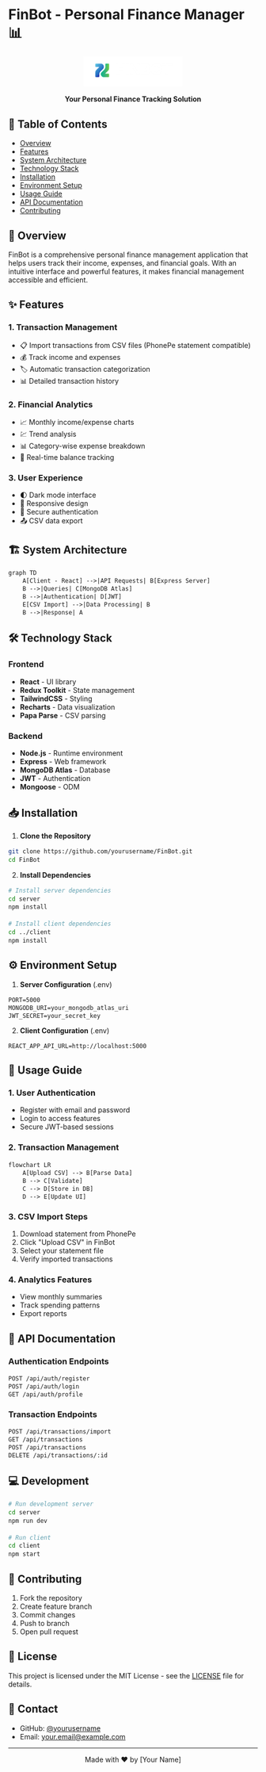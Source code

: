 # FinBot - Personal Finance Manager 📊

<div align="center">
  <img src="client/public/logo.png" alt="FinBot Logo" width="200"/>
  <p><strong>Your Personal Finance Tracking Solution</strong></p>
</div>

## 📑 Table of Contents
- [Overview](#overview)
- [Features](#features)
- [System Architecture](#system-architecture)
- [Technology Stack](#technology-stack)
- [Installation](#installation)
- [Environment Setup](#environment-setup)
- [Usage Guide](#usage-guide)
- [API Documentation](#api-documentation)
- [Contributing](#contributing)

## 🎯 Overview

FinBot is a comprehensive personal finance management application that helps users track their income, expenses, and financial goals. With an intuitive interface and powerful features, it makes financial management accessible and efficient.

## ✨ Features

### 1. Transaction Management
- 📋 Import transactions from CSV files (PhonePe statement compatible)
- 💰 Track income and expenses
- 🏷️ Automatic transaction categorization
- 📊 Detailed transaction history

### 2. Financial Analytics
- 📈 Monthly income/expense charts
- 💹 Trend analysis
- 📊 Category-wise expense breakdown
- 💸 Real-time balance tracking

### 3. User Experience
- 🌓 Dark mode interface
- 📱 Responsive design
- 🔐 Secure authentication
- 📤 CSV data export

## 🏗️ System Architecture

```mermaid
graph TD
    A[Client - React] -->|API Requests| B[Express Server]
    B -->|Queries| C[MongoDB Atlas]
    B -->|Authentication| D[JWT]
    E[CSV Import] -->|Data Processing| B
    B -->|Response| A
```

## 🛠️ Technology Stack

### Frontend
- **React** - UI library
- **Redux Toolkit** - State management
- **TailwindCSS** - Styling
- **Recharts** - Data visualization
- **Papa Parse** - CSV parsing

### Backend
- **Node.js** - Runtime environment
- **Express** - Web framework
- **MongoDB Atlas** - Database
- **JWT** - Authentication
- **Mongoose** - ODM

## 📥 Installation

1. **Clone the Repository**
```bash
git clone https://github.com/yourusername/FinBot.git
cd FinBot
```

2. **Install Dependencies**
```bash
# Install server dependencies
cd server
npm install

# Install client dependencies
cd ../client
npm install
```

## ⚙️ Environment Setup

1. **Server Configuration** (.env)
```env
PORT=5000
MONGODB_URI=your_mongodb_atlas_uri
JWT_SECRET=your_secret_key
```

2. **Client Configuration** (.env)
```env
REACT_APP_API_URL=http://localhost:5000
```

## 📱 Usage Guide

### 1. User Authentication
- Register with email and password
- Login to access features
- Secure JWT-based sessions

### 2. Transaction Management
```mermaid
flowchart LR
    A[Upload CSV] --> B[Parse Data]
    B --> C[Validate]
    C --> D[Store in DB]
    D --> E[Update UI]
```

### 3. CSV Import Steps
1. Download statement from PhonePe
2. Click "Upload CSV" in FinBot
3. Select your statement file
4. Verify imported transactions

### 4. Analytics Features
- View monthly summaries
- Track spending patterns
- Export reports

## 🔌 API Documentation

### Authentication Endpoints
```http
POST /api/auth/register
POST /api/auth/login
GET /api/auth/profile
```

### Transaction Endpoints
```http
POST /api/transactions/import
GET /api/transactions
POST /api/transactions
DELETE /api/transactions/:id
```

## 💻 Development

```bash
# Run development server
cd server
npm run dev

# Run client
cd client
npm start
```

## 🤝 Contributing

1. Fork the repository
2. Create feature branch
3. Commit changes
4. Push to branch
5. Open pull request

## 📄 License

This project is licensed under the MIT License - see the [LICENSE](LICENSE) file for details.

## 👥 Contact

- GitHub: [@yourusername](https://github.com/yourusername)
- Email: your.email@example.com

---

<div align="center">
  <p>Made with ❤️ by [Your Name]</p>
</div>
